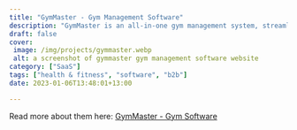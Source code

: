 ```yaml
---
title: "GymMaster - Gym Management Software"
description: "GymMaster is an all-in-one gym management system, streamlining thousands of clubs across 75+ countries."
draft: false
cover: 
 image: /img/projects/gymmaster.webp
 alt: a screenshot of gymmaster gym management software website
category: ["SaaS"]
tags: ["health & fitness", "software", "b2b"]
date: 2023-01-06T13:48:01+13:00

---
```


Read more about them here: <a href="https://www.GymMaster.com">GymMaster - Gym Software</a>